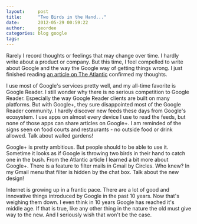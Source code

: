 ```yaml
---
layout:     post
title:      "Two Birds in the Hand..."
date:       2012-05-29 00:59:22
author:     geordee
categories: blog google
tags:       
---
```


Rarely I record thoughts or feelings that may change over time. I hardly write about a product or company. But this time, I feel compelled to write about Google and the way the Google way of getting things wrong. I just finished reading [an article on The Atlantic](http://www.theatlantic.com/technology/archive/2012/05/how-google-can-beat-facebook-without-google-plus/257480/ "How Google Can Beat Facebook Without Google Plus") confirmed my thoughts.

I use most of Google's services pretty well, and my all-time favorite is Google Reader. I still wonder why there is no serious competition to Google Reader. Especially the way Google Reader clients are built on many platforms. But with Google+, they sure disappointed most of the Google Reader community. I hardly discover new feeds these days from Google's ecosystem. I use apps on almost every device I use to read the feeds, but none of those apps can share articles on Google+. I am reminded of the signs seen on food courts and restaurants - no outside food or drink allowed. Talk about walled gardens!

Google+ is pretty ambitious. But people should to be able to use it. Sometime it looks as if Google is throwing two birds in their hand to catch one in the bush. From the Atlantic article I learned a bit more about Google+. There is a feature to filter mails in Gmail by Circles. Who knew? In my Gmail menu that filter is hidden by the chat box. Talk about the new design!

Internet is growing up in a frantic pace. There are a lot of good and innovative things introduced by Google in the past 10 years. Now that's weighing them down. I even think in 10 years Google has reached it's middle age. If that is true, like any other thing in the nature the old must give way to the new. And I seriously wish that won't be the case.
